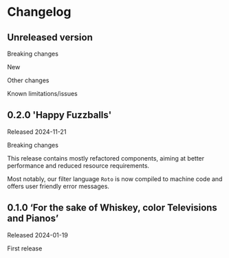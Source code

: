 # Changelog

## Unreleased version

Breaking changes


New


Other changes


Known limitations/issues



## 0.2.0 'Happy Fuzzballs'

Released 2024-11-21

Breaking changes

This release contains mostly refactored components, aiming at better
performance and reduced resource requirements.

Most notably, our filter language `Roto` is now compiled to machine code and
offers user friendly error messages.


## 0.1.0  ‘For the sake of Whiskey, color Televisions and Pianos’

Released 2024-01-19

First release
